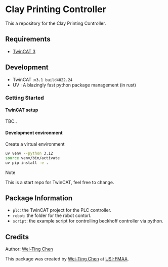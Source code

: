# **Clay Printing Controller**

This a repository for the Clay Printing Controller.

## Requirements

- [TwinCAT 3]

## Development

- TwinCAT :`v3.1 build4022.24`
- UV : A blazingly fast python package management (in rust)

### Getting Started

#### TwinCAT setup

TBC..

#### Development environment

Create a virtual environment

``` bash
uv venv --python 3.12
source venv/bin/activate
uv pip install -e .

```


> [!NOTE]
> This is a start repo for TwinCAT, feel free to change.

## Package Information

* `plc`: the TwinCAT project for the PLC controller.
* `robot`: the folder for the robot contorl.
* `script`: the example script for controlling beckhoff controller via python.


## Credits
Author: [Wei-Ting Chen]

This package was created by [Wei-Ting Chen] at [USI-FMAA](https://github.com/USI-FMAA).

<!-- link -->
[TwinCAT 3]: https://www.beckhoff.com/en-en/products/automation/twincat/texxxx-twincat-3-engineering/te1000.html
[UV]: https://docs.astral.sh/uv/
[Wei-Ting Chen]: https://github.com/WeiTing1991
